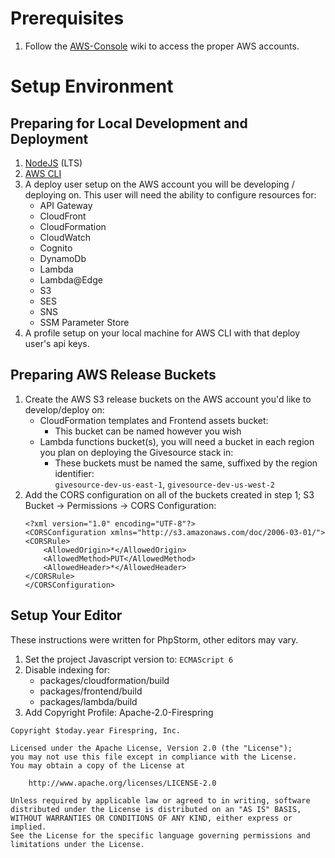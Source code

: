 # Prerequisites
1. Follow the [AWS-Console](aws-console.md) wiki to access the proper AWS accounts.

# Setup Environment
## Preparing for Local Development and Deployment
1. [NodeJS](https://nodejs.org/en/) (LTS)
2. [AWS CLI](https://aws.amazon.com/cli/)
3. A deploy user setup on the AWS account you will be developing / deploying on. This user will need the ability to configure resources for:
	- API Gateway
	- CloudFront
	- CloudFormation
	- CloudWatch
	- Cognito
	- DynamoDb
	- Lambda
	- Lambda@Edge
	- S3
	- SES
	- SNS
	- SSM Parameter Store
4. A profile setup on your local machine for AWS CLI with that deploy user's api keys.

## Preparing AWS Release Buckets
1. Create the AWS S3 release buckets on the AWS account you'd like to develop/deploy on:
	- CloudFormation templates and Frontend assets bucket:
		- This bucket can be named however you wish
	- Lambda functions bucket(s), you will need a bucket in each region you plan on deploying the Givesource stack in:
		- These buckets must be named the same, suffixed by the region identifier:  
			`givesource-dev-us-east-1`, `givesource-dev-us-west-2`
2. Add the CORS configuration on all of the buckets created in step 1; S3 Bucket -> Permissions -> CORS Configuration:
	```
	<?xml version="1.0" encoding="UTF-8"?>
	<CORSConfiguration xmlns="http://s3.amazonaws.com/doc/2006-03-01/">
	<CORSRule>
	    <AllowedOrigin>*</AllowedOrigin>
	    <AllowedMethod>PUT</AllowedMethod>
	    <AllowedHeader>*</AllowedHeader>
	</CORSRule>
	</CORSConfiguration>
	```

## Setup Your Editor
These instructions were written for PhpStorm, other editors may vary.

1. Set the project Javascript version to: `ECMAScript 6`
2. Disable indexing for:
	- packages/cloudformation/build
	- packages/frontend/build
	- packages/lambda/build
3. Add Copyright Profile: Apache-2.0-Firespring
```
Copyright $today.year Firespring, Inc.

Licensed under the Apache License, Version 2.0 (the "License");
you may not use this file except in compliance with the License.
You may obtain a copy of the License at

    http://www.apache.org/licenses/LICENSE-2.0

Unless required by applicable law or agreed to in writing, software
distributed under the License is distributed on an "AS IS" BASIS,
WITHOUT WARRANTIES OR CONDITIONS OF ANY KIND, either express or implied.
See the License for the specific language governing permissions and
limitations under the License.
```
